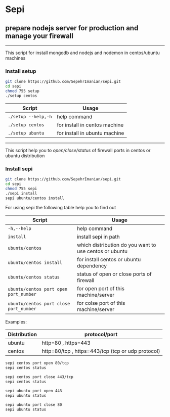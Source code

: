 # Sepi
## prepare nodejs server for production and manage your firewall

-----------------------------------------------
This script for install mongodb and nodejs and nodemon in centos/ubuntu machines

### Install setup
```bash
git clone https://github.com/SepehrImanian/sepi.git
cd sepi
chmod 755 setup
./setup centos
```

Script | Usage
------------- | --------------
`./setup --help,-h` | help command
`./setup centos` | for install in centos machine
`./setup ubuntu` | for install in ubuntu machine

----------------------------------------

This script help you to *open/close/status* of firewall ports in centos or ubuntu distribution

### Install sepi
```bash
git clone https://github.com/SepehrImanian/sepi.git
cd sepi
chmod 755 sepi
./sepi install
sepi ubuntu/centos install
```

For using sepi the following table help you to find out


Script | Usage
------------- | --------------
`-h,--help`                         | help command
`install`                           | install sepi in path
`ubuntu/centos`                     | which distribution do you want to use centos or ubuntu
`ubuntu/centos install`             | for install centos or ubuntu dependency
`ubuntu/centos status`              | status of open or close ports of firewall
`ubuntu/centos port open port_number` | for open port of this machine/server
`ubuntu/centos port close port_number` | for colse port of this machine/server


Examples:

Distribution | protocol/port
------------- | --------------
ubuntu | http=80 , https=443
centos | http=80/tcp , https=443/tcp (tcp or udp protocol)

```bash
sepi centos port open 80/tcp
sepi centos status

sepi centos port close 443/tcp
sepi centos status

sepi ubuntu port open 443
sepi ubuntu status

sepi ubuntu port close 80
sepi ubuntu status
```

